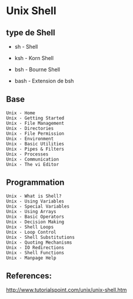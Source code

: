# Unix Shell


## type de Shell

* sh - Shell

* ksh - Korn Shell

* bsh - Bourne Shell

* bash - Extension de bsh

## Base

```
Unix - Home
Unix - Getting Started
Unix - File Management
Unix - Directories
Unix - File Permission
Unix - Environment
Unix - Basic Utilities
Unix - Pipes & Filters
Unix - Processes
Unix - Communication
Unix - The vi Editor 
```

## Programmation

```
Unix - What is Shell?
Unix - Using Variables
Unix - Special Variables
Unix - Using Arrays
Unix - Basic Operators
Unix - Decision Making
Unix - Shell Loops
Unix - Loop Control
Unix - Shell Substitutions
Unix - Quoting Mechanisms
Unix - IO Redirections
Unix - Shell Functions
Unix - Manpage Help
```

## References:
http://www.tutorialspoint.com/unix/unix-shell.htm

